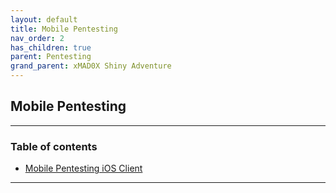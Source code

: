 ```yaml
---
layout: default
title: Mobile Pentesting
nav_order: 2
has_children: true
parent: Pentesting
grand_parent: xMAD0X Shiny Adventure
---
```


## Mobile Pentesting 

---

### Table of contents
- [Mobile Pentesting iOS Client](./Mobile_iOS-Client.md)

---




